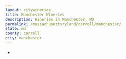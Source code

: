 ```yaml
---
layout: citywineries
title: Manchester Wineries
description: Wineries in Manchester, MD
permalink: /massachusettsryland/carroll/manchester/
state: md
county: carroll
city: manchester
---
```

-
